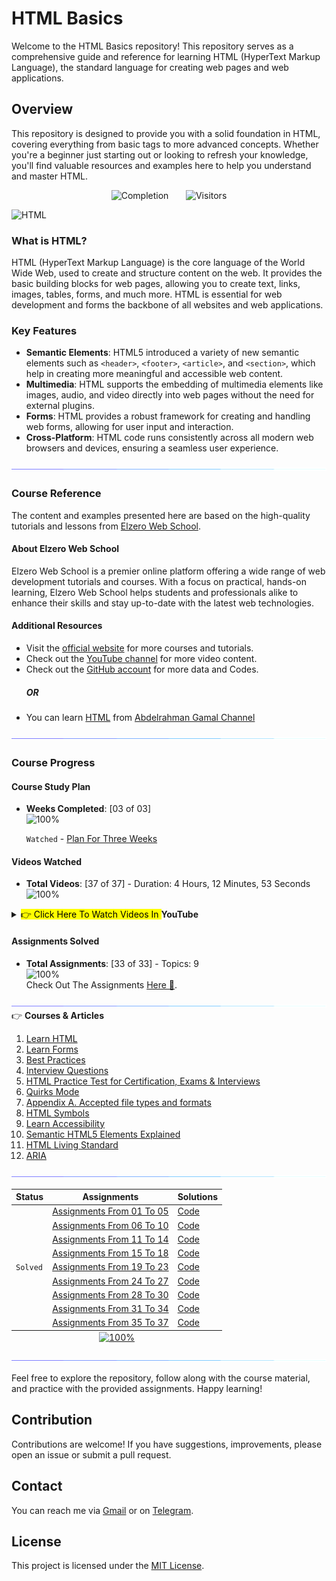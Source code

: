 # HTML Basics

Welcome to the HTML Basics repository! This repository serves as a comprehensive guide and reference for learning HTML (HyperText Markup Language), the standard language for creating web pages and web applications.

## Overview

This repository is designed to provide you with a solid foundation in HTML, covering everything from basic tags to more advanced concepts. Whether you're a beginner just starting out or looking to refresh your knowledge, you'll find valuable resources and examples here to help you understand and master HTML.

<p align="center">
    <img src="https://img.shields.io/badge/Completion-100%25-blue" alt="Completion">&nbsp;&nbsp;&nbsp;&nbsp;&nbsp;&nbsp;
    <img src="https://visitor-badge.laobi.icu/badge?page_id=AllamF5J/HTML_Course" alt="Visitors"/>
</p>

![HTML](https://user-images.githubusercontent.com/90455303/176652557-13edc1b1-b3ed-46d8-94a8-3880aa41f88c.png)

### What is HTML?

HTML (HyperText Markup Language) is the core language of the World Wide Web, used to create and structure content on the web. It provides the basic building blocks for web pages, allowing you to create text, links, images, tables, forms, and much more. HTML is essential for web development and forms the backbone of all websites and web applications.

### Key Features

- **Semantic Elements**: HTML5 introduced a variety of new semantic elements such as `<header>`, `<footer>`, `<article>`, and `<section>`, which help in creating more meaningful and accessible web content.
- **Multimedia**: HTML supports the embedding of multimedia elements like images, audio, and video directly into web pages without the need for external plugins.
- **Forms**: HTML provides a robust framework for creating and handling web forms, allowing for user input and interaction.
- **Cross-Platform**: HTML code runs consistently across all modern web browsers and devices, ensuring a seamless user experience.

<img src="https://github.com/AllamF5J/AllamF5J/blob/main/images/neon.gif">


### Course Reference

The content and examples presented here are based on the high-quality tutorials and lessons from [Elzero Web School](https://elzero.org).

#### About Elzero Web School

Elzero Web School is a premier online platform offering a wide range of web development tutorials and courses. With a focus on practical, hands-on learning, Elzero Web School helps students and professionals alike to enhance their skills and stay up-to-date with the latest web technologies.

#### Additional Resources

- Visit the [official website](https://elzero.org) for more courses and tutorials.
- Check out the [YouTube channel](https://www.youtube.com/@ElzeroWebSchool) for more video content.
- Check out the [GitHub account](https://github.com/ElzeroWebSchool) for more data and Codes.
  <h5>OR</h5>
- You can learn [HTML](https://www.youtube.com/watch?v=cvNTgKw8VlY) from [Abdelrahman Gamal Channel](https://www.youtube.com/@AbdelrahmanGamal)

<img src="https://github.com/AllamF5J/AllamF5J/blob/main/images/neon.gif">

### Course Progress

#### Course Study Plan
- **Weeks Completed**: [03 of 03]  
  ![100%](https://progress-bar.dev/100/?title=Done)

  `Watched` - [Plan For Three Weeks](https://elzero.org/study/html-2021-study-plan/)

#### Videos Watched
- **Total Videos**: [37 of 37] - Duration: 4 Hours, 12 Minutes, 53 Seconds  
  ![100%](https://progress-bar.dev/100/?title=Watched)  

<details>
  <br>
    <summary><mark><span>👉</span> Click Here To Watch Videos In </mark><strong>YouTube</strong></summary>

  1. `Watched` - [Introduction And What I Need To Learn?](https://www.youtube.com/watch?v=6QAELgirvjs&t=6s)
  2. `Watched` - [Elements And Browser](https://www.youtube.com/watch?v=7LxA9qXUY5k)
  3. `Watched` - [First Project And First Page](https://www.youtube.com/watch?v=QG5aEmS9Fu0)
  4. `Watched` - [Head And Nested Elements](https://www.youtube.com/watch?v=dVgTBEYCseU)
  5. `Watched` - [Comments And Use Cases](https://www.youtube.com/watch?v=3lXuWHtm7PM)
  6. `Watched` - [Doctype And Standard And Quirks Mode](https://www.youtube.com/watch?v=sBFemL2Mfj4)
  7. `Watched` - [Headings And Use Cases](https://www.youtube.com/watch?v=XxkX8wnRq3s)
  8. `Watched` - [Syntax And Tests](https://www.youtube.com/watch?v=S58smWj5Yn0)
  9. `Watched` - [Paragraph Element](https://www.youtube.com/watch?v=Fpibp-291xQ)
  10. `Watched` - [Element Attributes](https://www.youtube.com/watch?v=nCpNsMgyzh4)
  11. `Watched` - [Formatting Elements](https://www.youtube.com/watch?v=zhwqvfoi50Q)
  12. `Watched` - [Links – Anchor Tag](https://www.youtube.com/watch?v=7TQhxAOjd1w)
  13. `Watched` - [Image And Deal With Paths](https://www.youtube.com/watch?v=FmIUk3bWGmU)
  14. `Watched` - [Lists – Ul, Ol, DL](https://www.youtube.com/watch?v=8Z7zR-UGjcQ)
  15. `Watched` - [Table](https://www.youtube.com/watch?v=SUW49Jjxvac)
  16. `Watched` - [Span And Break And Horizontal Rule](https://www.youtube.com/watch?v=T2myRpY2iN4)
  17. `Watched` - [Div And How To Use](https://www.youtube.com/watch?v=IGeh2mlM9Rg)
  18. `Watched` - [HTML Entities](https://www.youtube.com/watch?v=B8raKziIYyY)
  19. `Watched` - [Semantic Elements](https://www.youtube.com/watch?v=xlQwlfvrDuI)
  20. `Watched` - [Layout With Div And Classes](https://www.youtube.com/watch?v=r6LhFImQxeE)
  21. `Watched` - [Layout With Semantic Elements](https://www.youtube.com/watch?v=uj5lC-GQPEw)
  22. `Watched` - [Audio](https://www.youtube.com/watch?v=KltQb6cJSd8)
  23. `Watched` - [Video](https://www.youtube.com/watch?v=oJbo28ewnL4)
  24. `Watched` - [Form Part 1 – Input Types And Label](https://www.youtube.com/watch?v=inC9gWjNMJI)
  25. `Watched` - [Form Part 2 – Required, Placeholder, Value](https://www.youtube.com/watch?v=3xd1IQ3llBk)
  26. `Watched` - [Form Part 3 – Action, Name, Method](https://www.youtube.com/watch?v=Anfn7RzoDHw)
  27. `Watched` - [Form Part 4 – Hidden, Reset, Color, Range, Number](https://www.youtube.com/watch?v=ZUax-YsT57I)
  28. `Watched` - [Form Part 5 – Read Only, Disabled, Auto Focus](https://www.youtube.com/watch?v=rpPIRitcAn8)
  29. `Watched` - [Form Part 6 – Radio And Checkbox](https://www.youtube.com/watch?v=YAcn1MyAcDM)
  30. `Watched` - [Form Part 7 – Select And Textarea](https://www.youtube.com/watch?v=HGB42mnD0o4)
  31. `Watched` - [Form Part 8 – File, Search, URL, Time](https://www.youtube.com/watch?v=cSmE9cVeaYg)
  32. `Watched` - [Form Part 9 – Data List, NoValidate, Target](https://www.youtube.com/watch?v=X_TGbRuZ80Q)
  33. `Watched` - [Q, BlockQuote, Wbr, Bdi, Button](https://www.youtube.com/watch?v=AzjtVtxoBLc)
  34. `Watched` - [iFrame, Pre, Code](https://www.youtube.com/watch?v=aycYLVSOtZo)
  35. `Watched` - [Accessibility Introduction](https://www.youtube.com/watch?v=lSqXHePabFo)
  36. `Watched` - [ARIA And Screen Readers](https://www.youtube.com/watch?v=UnTxFfbpqco)
  37. `Watched` - [The End And What To Do](https://www.youtube.com/watch?v=ysJQH5uPfTg)

</details>

#### Assignments Solved
- **Total Assignments**: [33 of 33] - Topics: 9  
  ![100%](https://progress-bar.dev/100/?title=Solved)  
  Check Out The Assignments [Here 🤏](https://elzero.org/category/assignments/html-assignments/).
  
<img src="https://github.com/AllamF5J/AllamF5J/blob/main/images/neon.gif">

<summary><span>👉</span> <strong>Courses & Articles</strong></summary>
  <ol>
    <li><a href="https://web.dev/learn/html/">Learn HTML</a></li>
    <li><a href="https://web.dev/learn/forms/">Learn Forms</a></li>
    <li><a href="https://github.com/hail2u/html-best-practices">Best Practices</a></li>
    <li><a href="https://www.interviewbit.com/html-interview-questions/">Interview Questions</a></li>
    <li><a href="https://www.udemy.com/course/html-practice-test-for-certification-exams-interviews/?couponCode=OF53124">HTML Practice Test for Certification, Exams & Interviews</a></li>
    <li><a href="https://developer.mozilla.org/en-US/docs/Web/HTML/Quirks_Mode_and_Standards_Mode">Quirks Mode</a></li>
    <li><a href="https://www.mpi.nl/corpus/html/lamus2/apa.html">Appendix A. Accepted file types and formats</a></li>
    <li><a href="https://www.w3schools.com/html/html_symbols.asp">HTML Symbols</a></li>
    <li><a href="https://web.dev/learn/accessibility">Learn Accessibility</a></li>
    <li><a href="https://www.freecodecamp.org/news/semantic-html5-elements/#:~:text=Semantic%20HTML%20elements%20are%20those,content%20that%20is%20inside%20them">Semantic HTML5 Elements Explained</a></li>
    <li><a href="https://html.spec.whatwg.org/multipage/semantics.html#pragma-directives">HTML Living Standard</a></li>
    <li><a href="https://developer.mozilla.org/en-US/docs/Web/Accessibility/ARIA">ARIA</a></li>
  </ol>
</details>

<img src="https://github.com/AllamF5J/AllamF5J/blob/main/images/neon.gif">

<table border="0" cellpadding="0" cellspacing="0">
  <thead>
    <tr>
      <th>Status</th>
      <th>Assignments</th>
      <th>Solutions</th>
    </tr>
  </thead>
  <tbody>
    <tr>
      <td rowspan="9"><code>Solved</code></td>
      <td><a href="https://elzero.org/html-assignments-lesson-from-1-to-5/">Assignments From 01 To 05</a></td>
      <td><a href="https://github.com/AllamF5J/HTML_Course/tree/main/1%20-%20Elements%20And%20Comments%2001%20~%2005">Code</a></td>
    </tr>
    <tr>
      <td><a href="https://elzero.org/html-assignments-lesson-from-6-to-10/">Assignments From 06 To 10</a></td>
      <td><a href="https://github.com/AllamF5J/HTML_Course/tree/main/2%20-%20Heading%20And%20Attributes%2006%20~%2010">Code</a></td>
    </tr>
    <tr>
      <td><a href="https://elzero.org/html-assignments-lesson-from-11-to-14/">Assignments From 11 To 14</a></td>
      <td><a href="https://github.com/AllamF5J/HTML_Course/tree/main/3%20-%20Link%2C%20Image%2C%20List%2011%20~%2014">Code</a></td>
    </tr>
    <tr>
      <td><a href="https://elzero.org/html-assignments-lesson-from-15-to-18/">Assignments From 15 To 18</a></td>
      <td><a href="https://github.com/AllamF5J/HTML_Course/tree/main/4%20-%20Table%2C%20Div%2015%20~%2018">Code</a></td>
    </tr>
    <tr>
      <td><a href="https://elzero.org/html-assignments-lesson-from-19-to-23/">Assignments From 19 To 23</a></td>
      <td><a href="https://github.com/AllamF5J/HTML_Course/tree/main/5%20-%20Audio%2C%20Video%2019%20~%2023">Code</a></td>
    </tr>
    <tr>
      <td><a href="https://elzero.org/html-assignments-lesson-from-24-to-27/">Assignments From 24 To 27</a></td>
      <td><a href="https://github.com/AllamF5J/HTML_Course/tree/main/6%20-%20Form%20Part%20One%2024%20~%2027">Code</a></td>
    </tr>
    <tr>
      <td><a href="https://elzero.org/html-assignments-lesson-from-28-to-30/">Assignments From 28 To 30</a></td>
      <td><a href="https://github.com/AllamF5J/HTML_Course/tree/main/7%20-%20Form%20Part%20Two%2028%20~%2030">Code</a></td>
    </tr>
    <tr>
      <td><a href="https://elzero.org/html-assignments-lesson-from-31-to-34/">Assignments From 31 To 34</a></td>
      <td><a href="https://github.com/AllamF5J/HTML_Course/tree/main/8%20-%20Form%20Part%20Three%2031%20~%2034">Code</a></td>
    </tr>
    <tr>
      <td><a href="https://elzero.org/html-assignments-lesson-from-35-to-37/">Assignments From 35 To 37</a></td>
      <td><a href="https://github.com/AllamF5J/HTML_Course/tree/main/9%20-%20iFrame%2C%20ARIA%2035%20~%2037">Code</a></td>
    </tr>
  </tbody>
  <tfoot>
    <tr>
      <td colspan="3" style="text-align: center;">
        <a href="https://progress-bar.dev/100/?title=Done">
          <img src="https://progress-bar.dev/100/?title=Done" alt="100%">
        </a>
      </td>
    </tr>
  </tfoot>
</table>

<img src="https://github.com/AllamF5J/AllamF5J/blob/main/images/neon.gif">
  
Feel free to explore the repository, follow along with the course material, and practice with the provided assignments. Happy learning!

## Contribution
Contributions are welcome! If you have suggestions, improvements, please open an issue or submit a pull request.

## Contact
You can reach me via [Gmail](mailto:lamahmd122@gmail.com) or on [Telegram](http://t.me/GziXnine).


## License
This project is licensed under the [MIT License](LICENSE).
